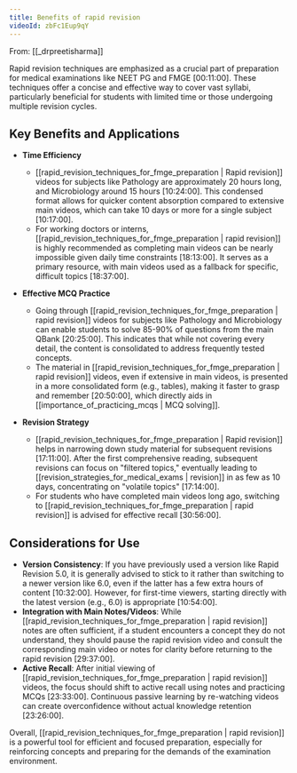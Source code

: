 ```yaml
---
title: Benefits of rapid revision
videoId: zbFc1Eup9qY
---
```


From: [[_drpreetisharma]] <br/> 

Rapid revision techniques are emphasized as a crucial part of preparation for medical examinations like NEET PG and FMGE <a class="yt-timestamp" data-t="00:11:00">[00:11:00]</a>. These techniques offer a concise and effective way to cover vast syllabi, particularly beneficial for students with limited time or those undergoing multiple revision cycles.

## Key Benefits and Applications

*   **Time Efficiency**
    *   [[rapid_revision_techniques_for_fmge_preparation | Rapid revision]] videos for subjects like Pathology are approximately 20 hours long, and Microbiology around 15 hours <a class="yt-timestamp" data-t="10:24:00">[10:24:00]</a>. This condensed format allows for quicker content absorption compared to extensive main videos, which can take 10 days or more for a single subject <a class="yt-timestamp" data-t="10:17:00">[10:17:00]</a>.
    *   For working doctors or interns, [[rapid_revision_techniques_for_fmge_preparation | rapid revision]] is highly recommended as completing main videos can be nearly impossible given daily time constraints <a class="yt-timestamp" data-t="18:13:00">[18:13:00]</a>. It serves as a primary resource, with main videos used as a fallback for specific, difficult topics <a class="yt-timestamp" data-t="18:37:00">[18:37:00]</a>.

*   **Effective MCQ Practice**
    *   Going through [[rapid_revision_techniques_for_fmge_preparation | rapid revision]] videos for subjects like Pathology and Microbiology can enable students to solve 85-90% of questions from the main QBank <a class="yt-timestamp" data-t="20:25:00">[20:25:00]</a>. This indicates that while not covering every detail, the content is consolidated to address frequently tested concepts.
    *   The material in [[rapid_revision_techniques_for_fmge_preparation | rapid revision]] videos, even if extensive in main videos, is presented in a more consolidated form (e.g., tables), making it faster to grasp and remember <a class="yt-timestamp" data-t="20:50:00">[20:50:00]</a>, which directly aids in [[importance_of_practicing_mcqs | MCQ solving]].

*   **Revision Strategy**
    *   [[rapid_revision_techniques_for_fmge_preparation | Rapid revision]] helps in narrowing down study material for subsequent revisions <a class="yt-timestamp" data-t="17:11:00">[17:11:00]</a>. After the first comprehensive reading, subsequent revisions can focus on "filtered topics," eventually leading to [[revision_strategies_for_medical_exams | revision]] in as few as 10 days, concentrating on "volatile topics" <a class="yt-timestamp" data-t="17:14:00">[17:14:00]</a>.
    *   For students who have completed main videos long ago, switching to [[rapid_revision_techniques_for_fmge_preparation | rapid revision]] is advised for effective recall <a class="yt-timestamp" data-t="30:56:00">[30:56:00]</a>.

## Considerations for Use

*   **Version Consistency**: If you have previously used a version like Rapid Revision 5.0, it is generally advised to stick to it rather than switching to a newer version like 6.0, even if the latter has a few extra hours of content <a class="yt-timestamp" data-t="10:32:00">[10:32:00]</a>. However, for first-time viewers, starting directly with the latest version (e.g., 6.0) is appropriate <a class="yt-timestamp" data-t="10:54:00">[10:54:00]</a>.
*   **Integration with Main Notes/Videos**: While [[rapid_revision_techniques_for_fmge_preparation | rapid revision]] notes are often sufficient, if a student encounters a concept they do not understand, they should pause the rapid revision video and consult the corresponding main video or notes for clarity before returning to the rapid revision <a class="yt-timestamp" data-t="29:37:00">[29:37:00]</a>.
*   **Active Recall**: After initial viewing of [[rapid_revision_techniques_for_fmge_preparation | rapid revision]] videos, the focus should shift to active recall using notes and practicing MCQs <a class="yt-timestamp" data-t="23:33:00">[23:33:00]</a>. Continuous passive learning by re-watching videos can create overconfidence without actual knowledge retention <a class="yt-timestamp" data-t="23:26:00">[23:26:00]</a>.

Overall, [[rapid_revision_techniques_for_fmge_preparation | rapid revision]] is a powerful tool for efficient and focused preparation, especially for reinforcing concepts and preparing for the demands of the examination environment.
